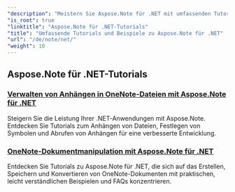 ```yaml
---
"description": "Meistern Sie Aspose.Note für .NET mit umfassenden Tutorials. Tauchen Sie ein in Anhänge, Hyperlinks, Bilder und mehr. Verbessern Sie die Bearbeitung Ihrer OneNote-Dokumente."
"is_root": true
"linktitle": "Aspose.Note für .NET-Tutorials"
"title": "Umfassende Tutorials und Beispiele zu Aspose.Note für .NET"
"url": "/de/note/net/"
"weight": 10
---
```


## Aspose.Note für .NET-Tutorials 
### [Verwalten von Anhängen in OneNote-Dateien mit Aspose.Note für .NET](./manage-attachments/)
Steigern Sie die Leistung Ihrer .NET-Anwendungen mit Aspose.Note. Entdecken Sie Tutorials zum Anhängen von Dateien, Festlegen von Symbolen und Abrufen von Anhängen für eine verbesserte Entwicklung.
### [OneNote-Dokumentmanipulation mit Aspose.Note für .NET ](./one-note-document-manipulation/)
Entdecken Sie Tutorials zu Aspose.Note für .NET, die sich auf das Erstellen, Speichern und Konvertieren von OneNote-Dokumenten mit praktischen, leicht verständlichen Beispielen und FAQs konzentrieren.